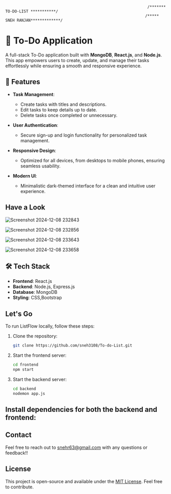                                                                   /******* TO-DO-LIST ***********/
                                                                 /***** SNEH RANJAN*************/
# 📝 To-Do Application  

A full-stack To-Do application built with **MongoDB**, **React.js**, and **Node.js**. This app empowers users to create, update, and manage their tasks effortlessly while ensuring a smooth and responsive experience.  

## 🚀 Features  

- **Task Management**:  
  - Create tasks with titles and descriptions.  
  - Edit tasks to keep details up to date.  
  - Delete tasks once completed or unnecessary.  

- **User Authentication**:  
  - Secure sign-up and login functionality for personalized task management.  

- **Responsive Design**:  
  - Optimized for all devices, from desktops to mobile phones, ensuring seamless usability.  

- **Modern UI**:  
  - Minimalistic dark-themed interface for a clean and intuitive user experience.
     
## Have a Look


![Screenshot 2024-12-08 232843](https://github.com/user-attachments/assets/fd336588-9474-411d-98ad-63c21cc22f24)

![Screenshot 2024-12-08 232856](https://github.com/user-attachments/assets/dddd2784-5ea3-4e43-85d8-c2171f4e745e)


![Screenshot 2024-12-08 233643](https://github.com/user-attachments/assets/f86b6a37-376a-4ba3-8793-5177f00f77c9)


![Screenshot 2024-12-08 233658](https://github.com/user-attachments/assets/dffd25a8-9b5d-45ef-83d8-8dae07961bb0)


## 🛠️ Tech Stack  

- **Frontend**: React.js  
- **Backend**: Node.js, Express.js  
- **Database**: MongoDB  
- **Styling**: CSS,Bootstrap

## Let's Go

To run ListFlow locally, follow these steps:

1. Clone the repository:
    ```bash
    git clone https://github.com/sneh3108/To-do-List.git

2. Start the frontend server:
    ```bash
    cd frontend
    npm start

3. Start the backend server:
    ```bash
    cd backend
    nodemon app.js
   
## Install dependencies for both the backend and frontend:

## Contact

Feel free to reach out to snehr63@gmail.com with any questions or feedback!!

## License

This project is open-source and available under the [MIT License](LICENSE). Feel free to contribute.
